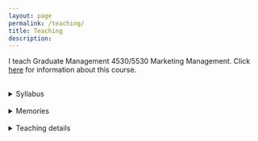 ```yaml
---
layout: page
permalink: /teaching/
title: Teaching
description: 
---
```


I teach Graduate Management 4530/5530 Marketing Management. Click [here](https://classes.cornell.edu/browse/roster/SP23/class/NCC/5530) for information about this course.

<br>
<details>
    <summary>Syllabus</summary>
    <iframe src= "{{ '/assets/pdf/NCC5530_Syllabus_2023 Spring.pdf' | prepend: site.baseurl | prepend: site.url }}" style="width: 100%" class="myIframe" ></iframe>
</details>
<br>
<details>
    <summary>Memories</summary>
    <p>A networking dinner with a guestspeaker from Netflix</p>
  <br>
  <img src="{{ site.baseurl }}/assets/img/guestspeaker.jpg" width="500px" alt="" title="sahil and my students"/>
  <p>My first batch of students</p>
  <br>
  <img src="{{ site.baseurl }}/assets/img/myfirstclass" width="500px" alt="" title="my first class"/>
</details>
<br>
<details>
    <summary>Teaching details</summary>
    <p>Instructor rating: 4.8 / 5.0 (college average: 4.3 / 5.0)
      <li> undergraduate ratings: 5.0/5.0 (about 50% of the class)
</details>

